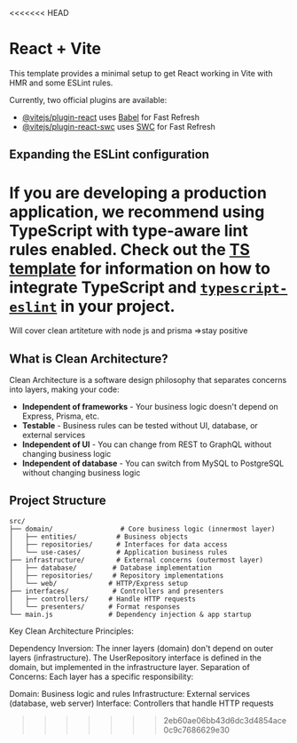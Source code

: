 <<<<<<< HEAD
# React + Vite

This template provides a minimal setup to get React working in Vite with HMR and some ESLint rules.

Currently, two official plugins are available:

- [@vitejs/plugin-react](https://github.com/vitejs/vite-plugin-react/blob/main/packages/plugin-react) uses [Babel](https://babeljs.io/) for Fast Refresh
- [@vitejs/plugin-react-swc](https://github.com/vitejs/vite-plugin-react/blob/main/packages/plugin-react-swc) uses [SWC](https://swc.rs/) for Fast Refresh

## Expanding the ESLint configuration

If you are developing a production application, we recommend using TypeScript with type-aware lint rules enabled. Check out the [TS template](https://github.com/vitejs/vite/tree/main/packages/create-vite/template-react-ts) for information on how to integrate TypeScript and [`typescript-eslint`](https://typescript-eslint.io) in your project.
=======
Will cover clean artiteture with node js and prisma  =>stay positive
## What is Clean Architecture?

Clean Architecture is a software design philosophy that separates concerns into layers, making your code:
- **Independent of frameworks** - Your business logic doesn't depend on Express, Prisma, etc.
- **Testable** - Business rules can be tested without UI, database, or external services
- **Independent of UI** - You can change from REST to GraphQL without changing business logic
- **Independent of database** - You can switch from MySQL to PostgreSQL without changing business logic

## Project Structure

```
src/
├── domain/                 # Core business logic (innermost layer)
│   ├── entities/          # Business objects
│   ├── repositories/      # Interfaces for data access
│   └── use-cases/         # Application business rules
├── infrastructure/        # External concerns (outermost layer)
│   ├── database/         # Database implementation
│   ├── repositories/     # Repository implementations
│   └── web/             # HTTP/Express setup
├── interfaces/           # Controllers and presenters
│   ├── controllers/     # Handle HTTP requests
│   └── presenters/      # Format responses
└── main.js              # Dependency injection & app startup
```




Key Clean Architecture Principles:

Dependency Inversion: The inner layers (domain) don't depend on outer layers (infrastructure). The UserRepository interface is defined in the domain, but implemented in the infrastructure layer.
Separation of Concerns: Each layer has a specific responsibility:

Domain: Business logic and rules
Infrastructure: External services (database, web server)
Interface: Controllers that handle HTTP requests

>>>>>>> 2eb60ae06bb43d6dc3d4854ace0c9c7686629e30
